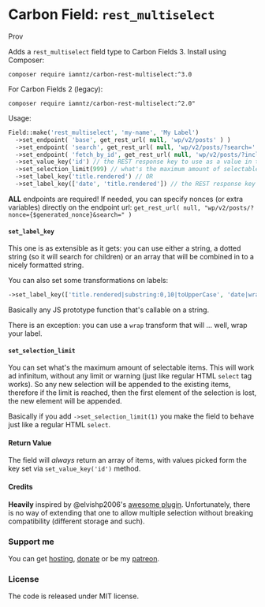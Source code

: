 # Carbon Field: `rest_multiselect`

Prov

Adds a `rest_multiselect` field type to Carbon Fields 3. Install using Composer:

```cli
composer require iamntz/carbon-rest-multiselect:^3.0
```

For Carbon Fields 2 (legacy):

```cli
composer require iamntz/carbon-rest-multiselect:^2.0"
```

Usage:

```php
Field::make('rest_multiselect', 'my-name', 'My Label')
  ->set_endpoint( 'base', get_rest_url( null, 'wp/v2/posts' ) )
  ->set_endpoint( 'search', get_rest_url( null, 'wp/v2/posts/?search=' ) )
  ->set_endpoint( 'fetch_by_id', get_rest_url( null, 'wp/v2/posts/?include=' ) ) // endpoint used to look up for saved posts
  ->set_value_key('id') // the REST response key to use as a value in the select
  ->set_selection_limit(999) // what's the maximum amount of selectable items.
  ->set_label_key('title.rendered') // OR
  ->set_label_key(['date', 'title.rendered']) // the REST response key to use as a label in the select
```

**ALL** endpoints are required!
If needed, you can specify nonces (or extra variables) directly on the endpoint url: `get_rest_url( null, "wp/v2/posts/?nonce={$generated_nonce}&search=" )`

#### `set_label_key`

This one is as extensible as it gets: you can use either a string, a dotted string (so it will search for children) or an array that will be combined in to a nicely formatted string.

You can also set some transformations on labels:

```php
->set_label_key(['title.rendered|substring:0,10|toUpperCase', 'date|wrap(%label%)']);
```

Basically any JS prototype function that's callable on a string.

There is an exception: you can use a `wrap` transform that will ... well, wrap your label.

#### `set_selection_limit`
You can set what's the maximum amount of selectable items. This will work ad infinitum, without any limit or warning (just like regular HTML `select` tag works). So any new selection will be appended to the existing items, therefore if the limit is reached, then the first element of the selection is lost, the new element will be appended.

Basically if you add `->set_selection_limit(1)` you make the field to behave just like a regular HTML `select`.

#### Return Value
The field will _always_ return an array of items, with values picked form the key set via `set_value_key('id')` method.

#### Credits
**Heavily** inspired by @elvishp2006's [awesome plugin](https://github.com/elvishp2006/carbon-field-rest-api-select). Unfortunately, there is no way of extending that one to allow multiple selection without breaking compatibility (different storage and such).


### Support me
You can get [hosting](https://m.do.co/c/c95a44d0e992), [donate](https://www.paypal.me/iamntz) or be my [patreon](https://www.patreon.com/iamntz).

### License

The code is released under MIT license.
